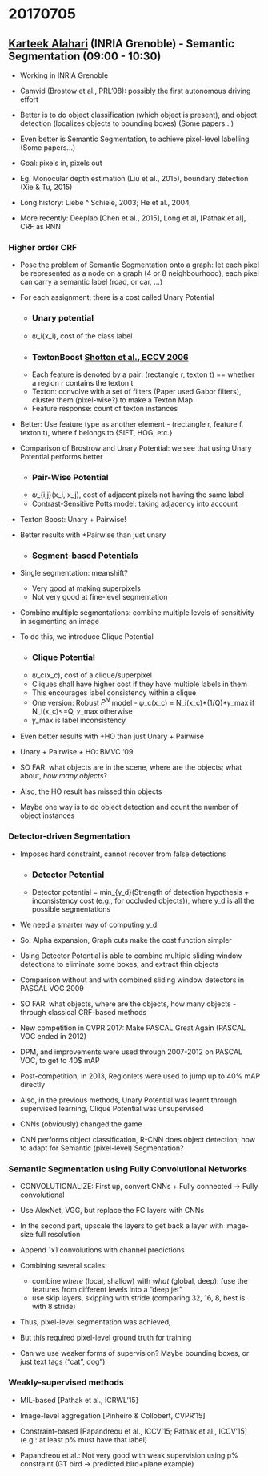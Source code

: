 # 20170705

## [Karteek Alahari](https://lear.inrialpes.fr/people/alahari/) (INRIA Grenoble) - Semantic Segmentation (09:00 - 10:30)

- Working in INRIA Grenoble

- Camvid (Brostow et al., PRL’08): possibly the first autonomous driving effort

- Better is to do object classification (which object is present), and object detection (localizes objects to bounding boxes) (Some papers...)

- Even better is Semantic Segmentation, to achieve pixel-level labelling (Some papers...)

- Goal: pixels in, pixels out

- Eg. Monocular depth estimation (Liu et al., 2015), boundary detection (Xie & Tu, 2015)

- Long history: Liebe ^ Schiele, 2003; He et al., 2004, 

- More recently: Deeplab [Chen et al., 2015], Long et al, [Pathak et al],  CRF as RNN

### Higher order CRF

- Pose the problem of Semantic Segmentation onto a graph: let each pixel be represented as a node on a graph (4 or 8 neighbourhood), each pixel can carry a semantic label (road, or car, ...)

- For each assignment, there is a cost called Unary Potential
    - ### Unary potential
    - 𝜓_i(x_i), cost of the class label
    - ### TextonBoost [Shotton et al., ECCV 2006](http://jamie.shotton.org/work/publications/eccv06.pdf)
    - Each feature is denoted by a pair: (rectangle r, texton t) == whether a region r contains the texton t
    - Texton: convolve with a set of filters (Paper used Gabor filters), cluster them (pixel-wise?) to make a Texton Map
    - Feature response: count of texton instances

- Better: Use feature type as another element - (rectangle r, feature f, texton t), where f belongs to {SIFT, HOG, etc.}

- Comparison of Brostrow and Unary Potential: we see that using Unary Potential performs better
    - ### Pair-Wise Potential
    - 𝜓_{i,j}(x_i, x_j), cost of adjacent pixels not having the same label
    - Contrast-Sensitive Potts model: taking adjacency into account

- Texton Boost: Unary + Pairwise!

- Better results with +Pairwise than just unary
    - ### Segment-based Potentials

- Single segmentation: meanshift?
    - Very good at making superpixels
    - Not very good at fine-level segmentation

- Combine multiple segmentations: combine multiple levels of sensitivity in segmenting an image

- To do this, we introduce Clique Potential
    - ### Clique Potential
    - 𝜓_c(x_c), cost of a clique/superpixel
    - Cliques shall have higher cost if they have multiple labels in them
    - This encourages label consistency within a clique
    - One version: Robust $P^{N}$ model - 𝜓_c(x_c) = N_i(x_c)*(1/Q)*𝛾_max if N_i(x_c)<=Q, 𝛾_max otherwise
    - 𝛾_max is label inconsistency

- Even better results with +HO than just Unary + Pairwise

- Unary + Pairwise + HO: BMVC ‘09

- SO FAR: what objects are in the scene, where are the objects; what about, _how many objects_?

- Also, the HO result has missed thin objects

- Maybe one way is to do object detection and count the number of object instances

### Detector-driven Segmentation

- Imposes hard constraint, cannot recover from false detections
    - ### Detector Potential
    - Detector potential = min_{y_d}(Strength of detection hypothesis + inconsistency cost (e.g., for occluded objects)), where y_d is all the possible segmentations

- We need a smarter way of computing y_d

- So: Alpha expansion, Graph cuts make the cost function simpler

- Using Detector Potential is able to combine multiple sliding window detections to eliminate some boxes, and extract thin objects

- Comparison without and with combined sliding window detectors in PASCAL VOC 2009

- SO FAR: what objects, where are the objects, how many objects - through classical CRF-based methods

- New competition in CVPR 2017: Make PASCAL Great Again (PASCAL VOC ended in 2012)

- DPM, and improvements were used through 2007-2012 on PASCAL VOC, to get to 40$ mAP

- Post-competition, in 2013, Regionlets were used to jump up to 40% mAP directly

- Also, in the previous methods, Unary Potential was learnt through supervised learning, Clique Potential was unsupervised

- CNNs (obviously) changed the game

- CNN performs object classification, R-CNN does object detection; how to adapt for Semantic (pixel-level) Segmentation?

### Semantic Segmentation using Fully Convolutional Networks

- CONVOLUTIONALIZE: First up, convert CNNs + Fully connected -> Fully convolutional

- Use AlexNet, VGG, but replace the FC layers with CNNs

- In the second part, upscale the layers to get back a layer with image-size full resolution

- Append 1x1 convolutions with channel predictions

- Combining several scales:
    - combine _where_ (local, shallow) with _what_ (global, deep): fuse the features from different levels into a “deep jet”
    - use skip layers, skipping with stride (comparing 32, 16, 8, best is with 8 stride)

- Thus, pixel-level segmentation was achieved,

- But this required pixel-level ground truth for training

- Can we use weaker forms of supervision? Maybe bounding boxes, or just text tags (“cat”, dog”)

### Weakly-supervised methods

- MIL-based [Pathak et al., ICRWL’15]

- Image-level aggregation [Pinheiro & Collobert, CVPR’15]

- Constraint-based [Papandreou et al., ICCV’15; Pathak et al., ICCV’15] (e.g.: at least p% must have that label)

- Papandreou et al.: Not very good with weak supervision using p% constraint (GT bird -> predicted bird+plane example)
